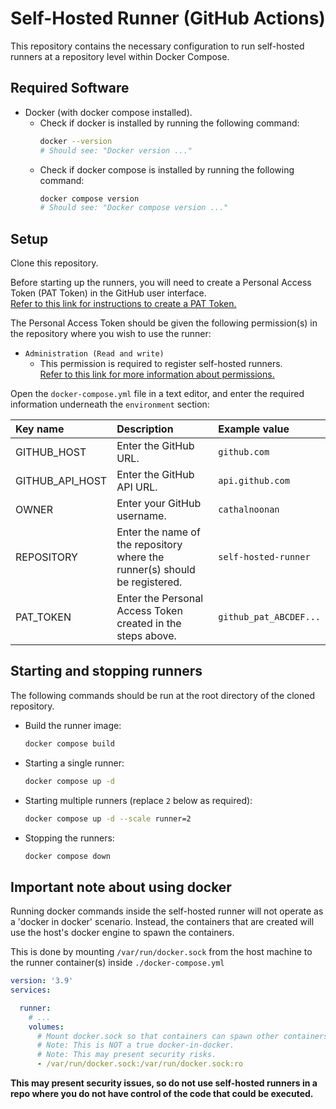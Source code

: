 # Self-Hosted Runner (GitHub Actions)
This repository contains the necessary configuration to run self-hosted runners at a repository level within Docker Compose.

## Required Software
- Docker (with docker compose installed).
  - Check if docker is installed by running the following command:
    ```sh
    docker --version
    # Should see: "Docker version ..."
    ```
  - Check if docker compose is installed by running the following command:
    ```sh
    docker compose version
    # Should see: "Docker compose version ..."
    ```

## Setup
Clone this repository.

Before starting up the runners, you will need to create a Personal Access Token (PAT Token) in the GitHub user interface. \
[Refer to this link for instructions to create a PAT Token.](https://docs.github.com/en/authentication/keeping-your-account-and-data-secure/creating-a-personal-access-token)

The Personal Access Token should be given the following permission(s) in the repository where you wish to use the runner:
- `Administration (Read and write)`
  - This permission is required to register self-hosted runners. \
    [Refer to this link for more information about permissions.](https://docs.github.com/en/rest/overview/permissions-required-for-fine-grained-personal-access-tokens?apiVersion=2022-11-28#administration)

Open the `docker-compose.yml` file in a text editor, and enter the required information underneath the `environment` section:

| Key name | Description | Example value |
|:---|:---|:---|
| GITHUB_HOST | Enter the GitHub URL. | `github.com` |
| GITHUB_API_HOST | Enter the GitHub API URL. | `api.github.com` |
| OWNER | Enter your GitHub username. | `cathalnoonan` |
| REPOSITORY | Enter the name of the repository where the runner(s) should be registered. | `self-hosted-runner` |
| PAT_TOKEN | Enter the Personal Access Token created in the steps above. | `github_pat_ABCDEF...` |

## Starting and stopping runners
The following commands should be run at the root directory of the cloned repository.

- Build the runner image:
  ```sh
  docker compose build
  ```

- Starting a single runner:
  ```sh
  docker compose up -d
  ```

- Starting multiple runners (replace `2` below as required):
  ```sh
  docker compose up -d --scale runner=2
  ```

- Stopping the runners:
  ```sh
  docker compose down
  ```

## Important note about using docker
Running docker commands inside the self-hosted runner will not operate as a 'docker in docker' scenario.
Instead, the containers that are created will use the host's docker engine to spawn the containers.

This is done by mounting `/var/run/docker.sock` from the host machine to the runner container(s) inside `./docker-compose.yml`
```yml
version: '3.9'
services:

  runner:
    # ...
    volumes:
      # Mount docker.sock so that containers can spawn other containers on the host machine.
      # Note: This is NOT a true docker-in-docker.
      # Note: This may present security risks.
      - /var/run/docker.sock:/var/run/docker.sock:ro

```

**This may present security issues, so do not use self-hosted runners in a repo where you do not have control of the code that could be executed.**
